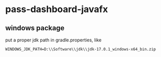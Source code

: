 # pass-dashboard-javafx

## windows package
put a proper jdk path in gradle.properties, like 
```properties
WINDOWS_JDK_PATH=D:\\Software\\jdk\\jdk-17.0.1_windows-x64_bin.zip
```